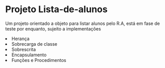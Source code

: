 # Projeto Lista-de-alunos

<p> Um projeto orientado a objeto para listar alunos pelo R.A, está em fase de teste por enquanto, sujeito a implementações </p>
  
<p Usamos nesse projeto
<ol>
  <li> Herança </li>
  <li> Sobrecarga de classe </li>
  <li> Sobrescrita </li>
  <li> Encapsulamento </li>
  <li> Funções e Procedimentos </li>
